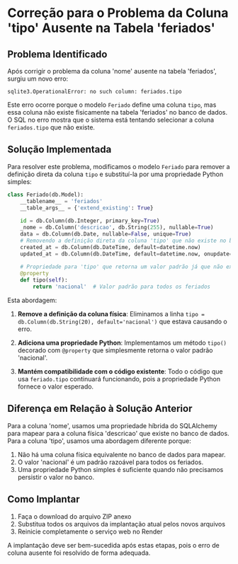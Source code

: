 # Correção para o Problema da Coluna 'tipo' Ausente na Tabela 'feriados'

## Problema Identificado

Após corrigir o problema da coluna 'nome' ausente na tabela 'feriados', surgiu um novo erro:

```
sqlite3.OperationalError: no such column: feriados.tipo
```

Este erro ocorre porque o modelo `Feriado` define uma coluna `tipo`, mas essa coluna não existe fisicamente na tabela 'feriados' no banco de dados. O SQL no erro mostra que o sistema está tentando selecionar a coluna `feriados.tipo` que não existe.

## Solução Implementada

Para resolver este problema, modificamos o modelo `Feriado` para remover a definição direta da coluna `tipo` e substituí-la por uma propriedade Python simples:

```python
class Feriado(db.Model):
    __tablename__ = 'feriados'
    __table_args__ = {'extend_existing': True}
    
    id = db.Column(db.Integer, primary_key=True)
    _nome = db.Column('descricao', db.String(255), nullable=True)
    data = db.Column(db.Date, nullable=False, unique=True)
    # Removendo a definição direta da coluna 'tipo' que não existe no banco
    created_at = db.Column(db.DateTime, default=datetime.now)
    updated_at = db.Column(db.DateTime, default=datetime.now, onupdate=datetime.now)
    
    # Propriedade para 'tipo' que retorna um valor padrão já que não existe no banco
    @property
    def tipo(self):
        return 'nacional'  # Valor padrão para todos os feriados
```

Esta abordagem:

1. **Remove a definição da coluna física**: Eliminamos a linha `tipo = db.Column(db.String(20), default='nacional')` que estava causando o erro.

2. **Adiciona uma propriedade Python**: Implementamos um método `tipo()` decorado com `@property` que simplesmente retorna o valor padrão 'nacional'.

3. **Mantém compatibilidade com o código existente**: Todo o código que usa `feriado.tipo` continuará funcionando, pois a propriedade Python fornece o valor esperado.

## Diferença em Relação à Solução Anterior

Para a coluna 'nome', usamos uma propriedade híbrida do SQLAlchemy para mapear para a coluna física 'descricao' que existe no banco de dados. Para a coluna 'tipo', usamos uma abordagem diferente porque:

1. Não há uma coluna física equivalente no banco de dados para mapear.
2. O valor 'nacional' é um padrão razoável para todos os feriados.
3. Uma propriedade Python simples é suficiente quando não precisamos persistir o valor no banco.

## Como Implantar

1. Faça o download do arquivo ZIP anexo
2. Substitua todos os arquivos da implantação atual pelos novos arquivos
3. Reinicie completamente o serviço web no Render

A implantação deve ser bem-sucedida após estas etapas, pois o erro de coluna ausente foi resolvido de forma adequada.
